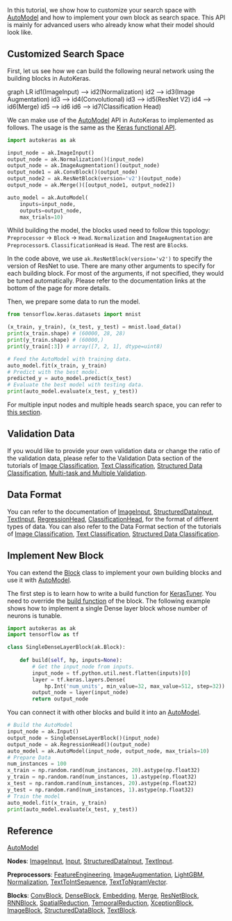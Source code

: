 In this tutorial, we show how to customize your search space with
[AutoModel](/auto_model/#automodel-class) and how to implement your own block as search space.
This API is mainly for advanced users who already know what their model should look like.

## Customized Search Space
First, let us see how we can build the following neural network using the building blocks in AutoKeras.

<div class="mermaid">
graph LR
    id1(ImageInput) --> id2(Normalization)
    id2 --> id3(Image Augmentation)
    id3 --> id4(Convolutional)
    id3 --> id5(ResNet V2)
    id4 --> id6(Merge)
    id5 --> id6
    id6 --> id7(Classification Head)
</div>

We can make use of the [AutoModel](/auto_model/#automodel-class) API in AutoKeras to implemented as follows.
The usage is the same as the [Keras functional API](https://www.tensorflow.org/guide/keras/functional).

```python
import autokeras as ak

input_node = ak.ImageInput()
output_node = ak.Normalization()(input_node)
output_node = ak.ImageAugmentation()(output_node)
output_node1 = ak.ConvBlock()(output_node)
output_node2 = ak.ResNetBlock(version='v2')(output_node)
output_node = ak.Merge()([output_node1, output_node2])

auto_model = ak.AutoModel(
    inputs=input_node, 
    outputs=output_node,
    max_trials=10)
```

Whild building the model, the blocks used need to follow this topology:
`Preprocessor` -> `Block` -> `Head`. `Normalization` and `ImageAugmentation` are `Preprocessor`s.
`ClassificationHead` is `Head`. The rest are `Block`s.

In the code above, we use `ak.ResNetBlock(version='v2')` to specify the version of ResNet to use.
There are many other arguments to specify for each building block.
For most of the arguments, if not specified, they would be tuned automatically.
Please refer to the documentation links at the bottom of the page for more details.

Then, we prepare some data to run the model.

```python
from tensorflow.keras.datasets import mnist

(x_train, y_train), (x_test, y_test) = mnist.load_data()
print(x_train.shape) # (60000, 28, 28)
print(y_train.shape) # (60000,)
print(y_train[:3]) # array([7, 2, 1], dtype=uint8)

# Feed the AutoModel with training data.
auto_model.fit(x_train, y_train)
# Predict with the best model.
predicted_y = auto_model.predict(x_test)
# Evaluate the best model with testing data.
print(auto_model.evaluate(x_test, y_test))
```

For multiple input nodes and multiple heads search space, you can refer to [this section](/tutorial/multi/#customized-search-space).

## Validation Data
If you would like to provide your own validation data or change the ratio of the validation data, please refer to
the Validation Data section of the tutorials of
[Image Classification](/tutorial/image_classification/#validation-data),
[Text Classification](/tutorial/text_classification/#validation-data),
[Structured Data Classification](/tutorial/structured_data_classification/#validation-data),
[Multi-task and Multiple Validation](/tutorial/multi/#validation-data).

## Data Format
You can refer to the documentation of
[ImageInput](/node/#imageinput-class),
[StructuredDataInput](/node/#structureddatainput-class),
[TextInput](/node/#textinput-class),
[RegressionHead](/head/#regressionhead-class),
[ClassificationHead](/head/#classificationhead-class),
for the format of different types of data.
You can also refer to the Data Format section of the tutorials of
[Image Classification](/tutorial/image_classification/#data-format),
[Text Classification](/tutorial/text_classification/#data-format),
[Structured Data Classification](/tutorial/structured_data_classification/#data-format).

## Implement New Block

You can extend the [Block](/base/#block-class) 
class to implement your own building blocks and use it with 
[AutoModel](/auto_model/#automodel-class).

The first step is to learn how to write a build function for [KerasTuner](https://keras-team.github.io/keras-tuner/#usage-the-basics).
You need to override the [build function](/base/#build-method) of the block.
The following example shows how to implement a single Dense layer block whose number of neurons is tunable.

```python
import autokeras as ak
import tensorflow as tf

class SingleDenseLayerBlock(ak.Block):
    
    def build(self, hp, inputs=None):
        # Get the input_node from inputs.
        input_node = tf.python.util.nest.flatten(inputs)[0]
        layer = tf.keras.layers.Dense(
            hp.Int('num_units', min_value=32, max_value=512, step=32))
        output_node = layer(input_node)
        return output_node
```

You can connect it with other blocks and build it into an
[AutoModel](/auto_model/#automodel-class).

```python
# Build the AutoModel
input_node = ak.Input()
output_node = SingleDenseLayerBlock()(input_node)
output_node = ak.RegressionHead()(output_node)
auto_model = ak.AutoModel(input_node, output_node, max_trials=10)
# Prepare Data
num_instances = 100
x_train = np.random.rand(num_instances, 20).astype(np.float32)
y_train = np.random.rand(num_instances, 1).astype(np.float32)
x_test = np.random.rand(num_instances, 20).astype(np.float32)
y_test = np.random.rand(num_instances, 1).astype(np.float32)
# Train the model
auto_model.fit(x_train, y_train)
print(auto_model.evaluate(x_test, y_test))
```

## Reference

[AutoModel](/auto_model/#automodel-class)

**Nodes**:
[ImageInput](/node/#imageinput-class),
[Input](/node/#input-class),
[StructuredDataInput](/node/#structureddatainput-class),
[TextInput](/node/#textinput-class).

**Preprocessors**:
[FeatureEngineering](/preprocessor/#featureengineering-class),
[ImageAugmentation](/preprocessor/#imageaugmentation-class),
[LightGBM](/preprocessor/#lightgbm-class),
[Normalization](/preprocessor/#normalization-class),
[TextToIntSequence](/preprocessor/#texttointsequence-class),
[TextToNgramVector](/preprocessor/#texttongramvector-class).

**Blocks**:
[ConvBlock](/block/#convblock-class),
[DenseBlock](/block/#denseblock-class),
[Embedding](/block/#embedding-class),
[Merge](/block/#merge-class),
[ResNetBlock](/block/#resnetblock-class),
[RNNBlock](/block/#rnnblock-class),
[SpatialReduction](/block/#spatialreduction-class),
[TemporalReduction](/block/#temporalreduction-class),
[XceptionBlock](/block/#xceptionblock-class),
[ImageBlock](/block/#imageblock-class),
[StructuredDataBlock](/block/#structureddatablock-class),
[TextBlock](/block/#textblock-class).

